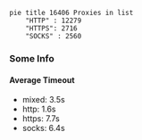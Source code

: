 
```mermaid
pie title 16406 Proxies in list
    "HTTP" : 12279
    "HTTPS": 2716
    "SOCKS" : 2560
```

### Some Info
#### Average Timeout

- mixed: 3.5s
- http: 1.6s
- https: 7.7s
- socks: 6.4s